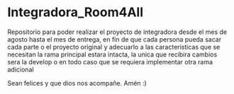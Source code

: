 # Integradora_Room4All

Repositorio para poder realizar el proyecto de integradora desde el mes de agosto hasta el mes de entrega, en fin de que cada persona pueda
sacar cada parte o el proyecto original y adecuarlo a las caracteristicas que se necesitan
la rama principal estara intacta, la unica que recibira cambios sera la develop o en todo caso que se requiera implementar otra rama adicional

Sean felices y que dios nos acompañe. Amén :)
